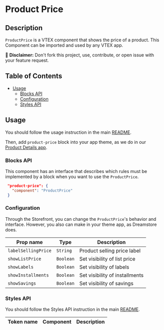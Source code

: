 # Product Price

## Description

`ProductPrice` is a VTEX component that shows the price of a product.
This Component can be imported and used by any VTEX app.

:loudspeaker: **Disclaimer:** Don't fork this project, use, contribute, or open issue with your feature request.

## Table of Contents
- [Usage](#usage)
  - [Blocks API](#blocks-api)
  - [Configuration](#configuration)
  - [Styles API](#styles-api)

## Usage

You should follow the usage instruction in the main [README](https://github.com/vtex-apps/store-components/blob/master/README.md#usage).

Then, add `product-price` block into your app theme, as we do in our [Product Details app](https://github.com/vtex-apps/product-details/blob/master/store/blocks.json). 

### Blocks API

This component has an interface that describes which rules must be implemented by a block when you want to use the `ProductPrice`.

 ```json
  "product-price": {
    "component": "ProductPrice"
  }
```	

### Configuration

Through the Storefront, you can change the `ProductPrice`'s behavior and interface. However, you also can make in your theme app, as Dreamstore does.

| Prop name | Type | Description |
| --------- | ---- | ----------- |
| `labelSellingPrice` | `String` | Product selling price label |
| `showListPrice` | `Boolean` | Set visibility of list price |
| `showLabels` | `Boolean` | Set visibility of labels |
| `showInstallments` | `Boolean` | Set visibility of installments |
| `showSavings` | `Boolean` | Set visibility of savings |

### Styles API
You should follow the Styles API instruction in the main [README](https://github.com/vtex-apps/store-components/blob/master/README.md#styles-api).

| Token name | Component | Description |
| ---------- | --------- | ----------- |
